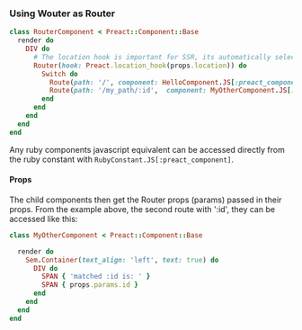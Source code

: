 ### Using Wouter as Router
```ruby
class RouterComponent < Preact::Component::Base
  render do
    DIV do
      # The location hook is important for SSR, its automatically selected:
      Router(hook: Preact.location_hook(props.location)) do
        Switch do
          Route(path: '/', component: HelloComponent.JS[:preact_component])
          Route(path: '/my_path/:id',  component: MyOtherComponent.JS[:preact_component])
        end
      end
    end
  end
end
```

Any ruby components javascript equivalent can be accessed directly from the ruby constant with `RubyConstant.JS[:preact_component]`.

#### Props

The child components then get the Router props (params) passed in their props. From the example above, the second route with ':id', they can be accessed like this:
```ruby
class MyOtherComponent < Preact::Component::Base

  render do
    Sem.Container(text_align: 'left', text: true) do
      DIV do
        SPAN { 'matched :id is: ' }
        SPAN { props.params.id }
      end
    end
  end
end
```
